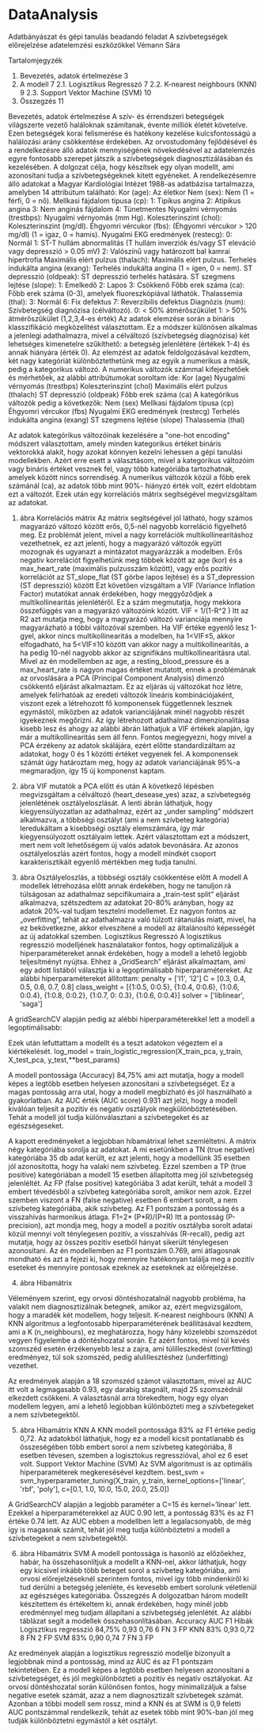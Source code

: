 # DataAnalysis

Adatbányászat és gépi tanulás beadandó feladat
A szívbetegségek előrejelzése adatelemzési eszközökkel
Vémann Sára 

Tartalomjegyzék
1.	Bevezetés, adatok értelmezése	3
2.	A modell	7
2.1.	Logisztikus Regresszó	7
2.2.	K-nearest neighbours (KNN)	9
2.3.	Support Vektor Machine (SVM)	10
3.	Összegzés	11



















Bevezetés, adatok értelmezése
A szív- és érrendszeri betegségek világszerte vezető haláloknak számítanak, évente milliók életét követelve. Ezen betegségek korai felismerése és hatékony kezelése kulcsfontosságú a halálozási arány csökkentése érdekében. Az orvostudomány fejlődésével és a rendelkezésre álló adatok mennyiségének növekedésével az adatelemzés egyre fontosabb szerepet játszik a szívbetegségek diagnosztizálásában és kezelésében.
A dolgozat célja, hogy készítsek egy olyan modellt, ami azonosítani tudja a szívbetegségeknek kitett egyéneket.
A rendelkezésemre álló adatokat a Magyar Kardiológiai Intézet 1988-as adatbázisa tartalmazza, amelyben 14 attribútum található:
	Kor (age): Az életkor
	Nem (sex): Nem (1 = férfi, 0 = nő).
	Mellkasi fájdalom típusa (cp):
	1: Tipikus angina
	2: Atipikus angina
	3: Nem anginás fájdalom
	4: Tünetmentes
	Nyugalmi vérnyomás (trestbps): Nyugalmi vérnyomás (mm Hg).
	Koleszterinszint (chol): Koleszterinszint (mg/dl).
	Éhgyomri vércukor (fbs): (Éhgyomri vércukor > 120 mg/dl) (1 = igaz, 0 = hamis).
	Nyugalmi EKG eredmények (restecg):
	0: Normál
	1: ST-T hullám abnormalitás (T hullám inverziók és/vagy ST eleváció vagy depresszió > 0.05 mV)
	2: Valószínű vagy határozott bal kamrai hipertrofia
	Maximális elért pulzus (thalach): Maximális elért pulzus.
	Terhelés indukálta angina (exang): Terhelés indukálta angina (1 = igen, 0 = nem).
	ST depresszió (oldpeak): ST depresszió terhelés hatására.
	ST szegmens lejtése (slope):
	1: Emelkedő
	2: Lapos
	3: Csökkenő
	Főbb erek száma (ca): Főbb erek száma (0-3), amelyek fluoreszkópiával láthatók.
	Thalassemia (thal):
	3: Normál
	6: Fix defektus
	7: Reverzibilis defektus
	Diagnózis (num): Szívbetegség diagnózisa (célváltozó).
	0: < 50% átmérőszűkület
	1: > 50% átmérőszűkület (1,2,3,4-es érték)
Az adatok elemzése során a bináris klasszifikáció megközelítést választottam. Ez a módszer különösen alkalmas a jelenlegi adathalmazra, mivel a célváltozó (szívbetegség diagnózisa) két lehetséges kimenetelre szűkíthető: a betegség jelenlétére (értékek 1-4) és annak hiányára (érték 0).
Az elemzést az adatok feldolgozásával kezdtem, két nagy kategóriát különböztethetünk meg az egyik a numerikus a másik, pedig a kategorikus változó. A numerikus változók számmal kifejezhetőek és mérhetőek, az alábbi attribútumokat soroltam ide: 
	Kor (age)
	Nyugalmi vérnyomás (trestbps)
	Koleszterinszint (chol)
	Maximális elért pulzus (thalach)
	ST depresszió (oldpeak)
	Főbb erek száma (ca)
A kategórikus változók pedig a következők:
	Nem (sex) 
	Mellkasi fájdalom típusa (cp)
	Éhgyomri vércukor (fbs)
	Nyugalmi EKG eredmények (restecg)
	Terhelés indukálta angina (exang)
	ST szegmens lejtése (slope)
	Thalassemia (thal)

Az adatok kategórikus változóinak kezelésére a "one-hot encoding" módszert választottam, amely minden kategorikus értéket bináris vektorokká alakít, hogy azokat könnyen kezelni lehessen a gépi tanulási modellekben. Azért erre esett a választásom, mivel a kategorikus változóim vagy bináris értéket vesznek fel, vagy több kategóriába tartozhatnak, amelyek között nincs sorrendiség.
A numerikus változók közül a főbb erek számánál (ca), az adatok több mint 90%- hiányzó érték volt, ezért eldobtam ezt a változót.
Ezek után egy korrelációs mátrix segítségével megvizsgáltam az adatokat.
 
1. ábra Korrelációs mátrix
Az mátrix segítségével jól látható, hogy számos magyarázó változó között erős, 0,5-nél nagyobb korreláció figyelhető meg. Ez problémát jelent, mivel a nagy korrelációk multikollinearitáshoz vezethetnek, ez azt jelenti, hogy a magyarázó változók együtt mozognak és ugyanazt a mintázatot magyarázzák a modelben. Erős negatív korrelációt figyelhetünk meg többek között az age (kor) és a max_heart_rate (maximális pulzusszám között), vagy erős pozitív korrelációt az ST_slope_flat (ST görbe lapos lejtése) és a ST_depression (ST depresszió) között
 Ezt követően vizsgáltam a VIF (Variance Inflation Factor) mutatókat annak érdekében, hogy meggyőződjek a multikollinearitás jelenlétéről. Ez a szám megmutatja, hogy mekkora összefüggés van a magyarázó változóink között.
VIF = 1/(1-R^2 )
Itt az R2 azt mutatja meg, hogy a magyarázó változó varianciája mennyire magyarázható a többi változóval szemben. Ha VIF értéke egyenlő lesz 1-gyel, akkor nincs multikollinearitás a modelben, ha 1<VIF≤5, akkor elfogadható, ha 5<VIF≤10 között van akkor nagy a multikollinearitás, a ha pedig 10-nél nagyobb akkor az szignifikáns multikollinearitásra utal. Mivel az én modellemben az age, a resting_blood_pressure és a max_heart_rate is nagyon magas értéket mutatott, ennek a problémának az orvoslására a PCA (Principal Component Analysis) dimenzó csökkentő eljárást alkalmaztam. Ez az eljárás új változókat hoz létre, amelyek felírhatóak az eredeti változók lineáris kombinációjaként, viszont ezek a létrehozott fő komponensek függetlennek lesznek egymástól, miközben az adatok varianciájának minél nagyobb részét igyekeznek megőrizni. Az így létrehozott adathalmaz dimenzionalitása kisebb lesz és ahogy az alábbi ábrán láthatjuk a VIF értékek alapján, így már a multikollinearitás sem áll fenn. Fontos megjegyezni, hogy mivel a PCA érzékeny az adatok skálájára, ezért előtte standardizáltam az adatokat, hogy 0 és 1 közötti értéket vegyenek fel. A komponensek számát úgy határoztam meg, hogy az adatok varianciájának 95%-a megmaradjon, így 15 új komponenst kaptam.
  
2. ábra VIF mutatók a PCA előtt és után
A következő lépésben megvizsgáltam a célváltozó (heart_desease_yes) azaz, a szívbetegség jelenlétének osztályeloszlását. A lenti ábrán láthatjuk, hogy kiegyensúlyozatlan az adathalmaz, ezért az „under sampling” módszert alkalmazva, a többségi osztályt (ami a nem szívbeteg kategória) leredukáltam a kisebbségi osztály elemszámára, így már kiegyensúlyozott osztályaim lettek. Azért választottam ezt a módszert, mert nem volt lehetőségem új valós adatok bevonására. Az azonos osztályeloszlás azért fontos, hogy a modell mindkét csoport karakterisztikáit egyenlő mértékben meg tudja tanulni.
 
3. ábra Osztályeloszlás, a többségi osztály csökkentése előtt
A modell
A modellek létrehozása előtt annak érdekében, hogy ne tanuljon rá túlságosan az adathalmaz sepcifikumaira a „train-test split” eljárást alkalmazva, szétszedtem az adatokat 20-80% arányban, hogy az adatok 20%-val tudjam tesztelni modellemet. Ez nagyon fontos az „overfitting”, tehát az adathalmazra való túlzott rátanulás miatt, mivel, ha ez bekövetkezne, akkor elveszítené a modell az általánosító képességét az új adatokkal szemben.
Logisztikus Regresszó
A logisztikus regresszió modelljének használatakor fontos, hogy optimalizáljuk a hiperparamétereket annak érdekében, hogy a modell a lehető legjobb teljesítményt nyújtsa. Ehhez a „GridSearch” eljárást alkalmaztam, ami egy adott listából választja ki a legoptimálisabb hiperparamétereket.
Az alábbi hiperparamétereket állítottam:
    penalty = ['l1', 'l2']
    C = [0.3, 0.4, 0.5, 0.6, 0.7, 0.8]
    class_weight = [{1:0.5, 0:0.5}, {1:0.4, 0:0.6}, {1:0.6, 0:0.4}, {1:0.8, 0:0.2}, {1:0.7, 0: 0.3}, {1:0.6, 0:0.4}]
    solver = ['liblinear', 'saga']	

A gridSearchCV alapján pedig az alébbi hiperparaméterekkel lett a modell a legoptimálisabb:
 
Ezek után lefuttattam a modellt és a teszt adatokon végeztem el a kiértékelését.
log_model = train_logistic_regression(X_train_pca, y_train, X_test_pca, y_test,**best_params)

A modell pontossága (Accuracy) 84,75% ami azt mutatja, hogy a modell képes a legtöbb esetben helyesen azonosítani a szívbetegséget. Ez a magas pontosság arra utal, hogy a modell megbízható és jól használható a gyakorlatban.
Az AUC érték (AUC score) 0.931 azt jelzi, hogy a modell kiválóan teljesít a pozitív és negatív osztályok megkülönböztetésében. Tehát a modell jól tudja különválasztani a szívbetegeket és az egészségeseket.
 
A kapott eredményeket a legjobban hibamátrixal lehet szemléltetni. A mátrix négy kategóriába sorolja az adatokat. A mi esetünkben a TN (true negative) kategóriába 35 db adat került, ez azt jelenti, hogy a modellünk 35 esetben jól azonosította, hogy ha valaki nem szívbeteg. Ezzel szemben a TP (true positive) kategóriában a modell 15 esetben állapította meg jól szívbetegség jelenléltét. Az FP (false positive) kategóriába 3 adat került, tehát a modell 3 embert tévedésből a szívbeteg kategóriába sorolt, amikor nem azok. Ezzel szemben viszont a FN (false negative) esetben 6 embert sorolt, a nem szívbeteg kategóriába, akik szívbeteg.
Az F1 pontszám a pontosság és a visszahívás harmonikus átlaga. 
F1=2*  (P*R)/(P+R)
Itt a pontosság (P-precision), azt mondja meg, hogy a modell a pozitív osztályba sorolt adatai közül mennyi volt ténylegesen pozitív, a visszahívás (R-recall), pedig azt mutatja, hogy az összes pozitív esetből hányat sikerült ténylegesen azonosítani. Az én modellemben az F1 pontszám 0.769, ami átlagosnak mondható és azt a fejezi ki, hogy mennyire hatékonyan találja meg a pozitív eseteket és mennyire pontosak ezeknek az eseteknek az előrejelzése. 
 
4. ábra Hibamátrix

Véleményem szerint, egy orvosi döntéshozatalnál nagyobb probléma, ha valakit nem diagnosztizálnak betegnek, amikor az, ezért megvizsgálom, hogy a maradék két modellem, hogy teljesít.
K-nearest neighbours (KNN)
A KNN algoritmus a legfontosabb hiperparaméterének beállításával kezdtem, ami a K (n_neighbours), ez meghatározza, hogy hány közelebbi szomszédot vegyen figyelembe a döntéshozatal során. Ez azért fontos, mivel túl kevés szomszéd esetén érzékenyebb lesz a zajra, ami túlilleszkedést (overfitting) eredményez, túl sok szomszéd, pedig alulillesztéshez (underfitting) vezethet.
   
Az eredmények alapján a 18 szomszéd számot választottam, mivel az AUC itt volt a legmagasabb 0.93, egy darabig stagnált, majd 25 szomszédnál elkezdett csökkeni. A választásnál arra törekedtem, hogy egy olyan modellem legyen, ami a lehető legjobban különbözteti meg a szívbetegeket a nem szívbetegektől.
 
5. ábra Hibamátrix KNN
A KNN modell pontossága 83% az F1 értéke pedig 0,72. Az adatokból láthatjuk, hogy ez a modell kicsit pontatlanabb és összeségében több embert sorol a nem szívbeteg kategóriába, 8 esetben tévesen, szemben a logisztokus regresszióval, ahol ez 6 eset volt.
Support Vektor Machine (SVM)
Az SVM algoritmust is az optimális hiperparaméterek megkeresésével kezdtem.
best_svm = svm_hyperparameter_tuning(X_train, y_train, 
kernel_options=['linear', 'rbf', 'poly'],
c=[0.1, 1.0, 10.0, 15.0, 20.0, 25.0])

A GridSearchCV alapján a legjobb paraméter a C=15 és kernel=’linear’ lett. Ezekkel a hiperparaméterekkel az AUC 0.90 lett, a pontosság 83% és az F1 értéke 0.74 lett.
Az AUC ebben a modellben lett a legalacsonyabb, de még így is magasnak számít, tehát jól meg tudja különböztetni a modell a szívbetegeket a nem szívbetegektől.
 
6. ábra Hibamátrix SVM
A modell pontossága is hasonló az előzőekhez, habár, ha összehasonlítjuk a modellt a KNN-nel, akkor láthatjuk, hogy egy kicsivel inkább több beteget sorol a szívbeteg kategóriába, ami orvosi előrejelzéseknél szerintem fontos, mivel így több mindenkiről ki tud derülni a betegség jelenléte, és kevesebb embert sorolunk véletlenül az egészséges kategóriába.
 Összegzés
A dolgozatban három modellt készítettem és értékeltem ki, annak érdekében, hogy minél jobb eredménnyel meg tudjam állapítani a szívbetegség jelenlétét. Az alábbi táblázat segít a modellek összehasonlításában.
	Accuracy	AUC	F1	Hibák
Logisztikus regresszió	84,75%	0,93	0,76	6 FN
3 FP
KNN	83%	0,93	0,72	8 FN
2 FP
SVM	83%	0,90	0,74	7 FN
3 FP

Az eredmények alapján a logisztikus regresszió modellje bizonyult a legjobbnak mind a pontosság, mind az AUC és az F1 pontszám tekintetében. Ez a modell képes a legtöbb esetben helyesen azonosítani a szívbetegséget, és jól megkülönbözteti a pozitív és negatív osztályokat. Az orvosi döntéshozatal során különösen fontos, hogy minimalizáljuk a false negative esetek számát, azaz a nem diagnosztizált szívbetegek számát.
Azonban a többi modell sem rossz, mind a KNN és at SWM is 0,9 feletti AUC pontszámmal rendelkezik, tehát az esetek több mint 90%-ban jól meg tudják különböztetni egymástól a két osztályt.
